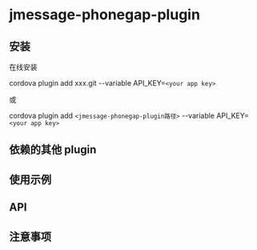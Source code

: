 
# jmessage-phonegap-plugin

## 安装

在线安装

cordova plugin add  xxx.git --variable API_KEY=`<your app key>`

或

cordova plugin add  `<jmessage-phonegap-plugin路径>`   --variable API_KEY=`<your app key>`



## 依赖的其他 plugin


## 使用示例

## API 


## 注意事项

